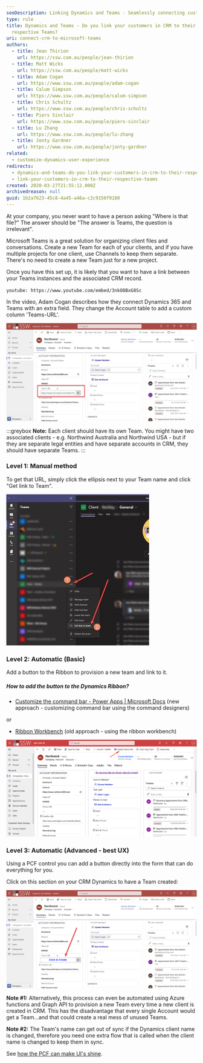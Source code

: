 ```yaml
---
seoDescription: Linking Dynamics and Teams - Seamlessly connecting customers to their respective teams in CRM.
type: rule
title: Dynamics and Teams - Do you link your customers in CRM to their
  respective Teams?
uri: connect-crm-to-microsoft-teams
authors:
  - title: Jean Thirion
    url: https://ssw.com.au/people/jean-thirion
  - title: Matt Wicks
    url: https://ssw.com.au/people/matt-wicks
  - title: Adam Cogan
    url: https://www.ssw.com.au/people/adam-cogan
  - title: Calum Simpson
    url: https://www.ssw.com.au/people/calum-simpson
  - title: Chris Schultz
    url: https://www.ssw.com.au/people/chris-schultz
  - title: Piers Sinclair
    url: https://www.ssw.com.au/people/piers-sinclair
  - title: Lu Zhang
    url: https://www.ssw.com.au/people/lu-zhang
  - title: Jonty Gardner
    url: https://www.ssw.com.au/people/jonty-gardner
related:
  - customize-dynamics-user-experience
redirects:
  - dynamics-and-teams-do-you-link-your-customers-in-crm-to-their-respective-teams
  - link-your-customers-in-crm-to-their-respective-teams
created: 2020-03-27T21:55:12.000Z
archivedreason: null
guid: 1b2a7623-45c8-4a45-a46a-c2c9150f9180
---
```


At your company, you never want to have a person asking "Where is that file?"
The answer should be "The answer is Teams, the question is irrelevant".

Microsoft Teams is a great solution for organizing client files and conversations. Create a new Team for each of your clients, and if you have multiple projects for one client, use Channels to keep them separate. There's no need to create a new Team just for a new project.

Once you have this set up, it is likely that you want to have a link between your Teams instances and the associated CRM record.

<!--endintro-->

`youtube: https://www.youtube.com/embed/3nkO8BxG8Sc`

In the video, Adam Cogan describes how they connect Dynamics 365 and Teams with an extra field. They change the Account table to add a custom column 'Teams-URL'.

![Figure: CRM | Company/Account Form – added Teams URL field](dynamics-and-teams.png)

:::greybox
**Note:** Each client should have its own Team. You might have two associated clients - e.g. Northwind Australia and Northwind USA - but if they are separate legal entities and have separate accounts in CRM, they should have separate Teams.
:::

### Level 1: Manual method

To get that URL, simply click the ellipsis next to your Team name and click "Get link to Team".

![Figure: Get the Teams URL](get-teams-url.jpg)

### Level 2: Automatic (Basic)

Add a button to the Ribbon to provision a new team and link to it.

##### How to add the button to the Dynamics Ribbon?

- [Customize the command bar - Power Apps | Microsoft Docs](https://docs.microsoft.com/en-us/powerapps/maker/model-driven-apps/use-command-designer) (new approach - customizing command bar using the command designers)

or

- [Ribbon Workbench](https://www.develop1.net/public/rwb/ribbonworkbench.aspx) (old approach - using the ribbon workbench)

![Figure: Use the Ribbon](account_createteamssite.png)

### Level 3: Automatic (Advanced - best UX)

Using a PCF control you can add a button directly into the form that can do everything for you.

Click on this section on your CRM Dynamics to have a Team created:

![Figure: PCF control allows you to add a button to create a Team](click-to-create.png)

**Note #1:** Alternatively, this process can even be automated using Azure functions and Graph API to provision a new Team every time a new client is created in CRM. This has the disadvantage that every single Account would get a Team...and that could create a real mess of unused Teams.

**Note #2:** The Team's name can get out of sync if the Dynamics client name is changed, therefore you need one extra flow that is called when the client name is changed to keep them in sync.

See [how the PCF can make UI's shine](/customize-dynamics-user-experience).
